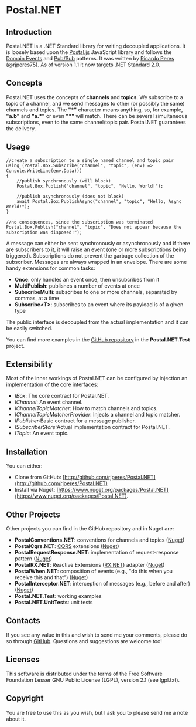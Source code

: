 # Postal.NET

## Introduction
Postal.NET is a .NET Standard library for writing decoupled applications. It is loosely based upon the [Postal.js](https://github.com/postaljs) JavaScript library and follows the [Domain Events](http://martinfowler.com/eaaDev/DomainEvent.html) and [Pub/Sub](https://en.wikipedia.org/wiki/Publish%E2%80%93subscribe_pattern) patterns.
It was written by [Ricardo Peres](https://github.com/rjperes) ([@rjperes75](https://twitter.com/rjperes75)).
As of version 1.1 it now targets .NET Standard 2.0.

## Concepts
Postal.NET uses the concepts of **channels** and **topics**. We subscribe to a topic of a channel, and we send messages to other (or possibly the same) channels and topics. The **"\*"** character means anything, so, for example, **"a.b"** and **"a.\*"** or even **"\*"** will match. There can be several simultaneous subscriptions, even to the same channel/topic pair. Postal.NET guarantees the delivery.

## Usage

    //create a subscription to a single named channel and topic pair
    using (Postal.Box.Subscribe("channel", "topic", (env) => Console.WriteLine(env.Data)))
    {
        //publish synchronously (will block)
        Postal.Box.Publish("channel", "topic", "Hello, World!");

        //publish asynchronously (does not block)
        await Postal.Box.PublishAsync("channel", "topic", "Hello, Async World!");
    }

    //no consequences, since the subscription was terminated
    Postal.Box.Publish("channel", "topic", "Does not appear because the subscription was disposed!");

A message can either be sent synchronously or asynchronously and if there are subscribers to it, it will raise an event (one or more subscriptions being triggered). Subscriptions do not prevent the garbage collection of the subscriber. Messages are always wrapped in an envelope.
There are some handy extensions for common tasks:

- **Once**: only handles an event once, then unsubcribes from it
- **MultiPublish**: publishes a number of events at once
- **SubscribeMulti**: subscribes to one or more channels, separated by commas, at a time
- **Subscribe\<T\>**: subscribes to an event where its payload is of a given type

The public interface is decoupled from the actual implementation and it can be easily switched.

You can find more examples in the [GitHub repository](https://github.com/rjperes/Postal.NET) in the **Postal.NET.Test** project.

## Extensibility
Most of the inner workings of Postal.NET can be configured by injection an implementation of the core interfaces:
- *IBox*: The core contract for Postal.NET.
- *IChannel*: An event channel.
- *IChannelTopicMatcher*: How to match channels and topics.
- *IChannelTopicMatcherProvider*: Injects a channel and topic matcher.
- *IPublisher*:Basic contract for a message publisher.
- *ISubscriberStore*:Actual implementation contract for Postal.NET.
- *ITopic*: An event topic.

## Installation
You can either:

- Clone from GitHub: [http://github.com/rjperes/Postal.NET](http://github.com/rjperes/Postal.NET)
- Install via Nuget: [https://www.nuget.org/packages/Postal.NET](https://www.nuget.org/packages/Postal.NET).

## Other Projects

Other projects you can find in the GitHub repository and in Nuget are:

- **PostalConventions.NET**: conventions for channels and topics ([Nuget](https://www.nuget.org/packages/PostalConventions.NET))
- **PostalCqrs.NET**: [CQRS](http://martinfowler.com/bliki/CQRS.html) extensions ([Nuget](https://www.nuget.org/packages/PostalCqrs.NET))
- **PostalRequestResponse.NET**: implementation of request-response pattern ([Nuget](https://www.nuget.org/packages/PostalRequestResponse.NET))
- **PostalRX.NET**: Reactive Extensions ([RX.NET](https://github.com/Reactive-Extensions/Rx.NET)) adapter ([Nuget](https://www.nuget.org/packages/PostalRX.NET))
- **PostalWhen.NET**: composition of events (e.g., "do this when you receive this and that") ([Nuget](https://www.nuget.org/packages/PostalWhen.NET))
- **PostalInterceptor.NET**: interception of messages (e.g., before and after) ([Nuget](https://www.nuget.org/packages/PostalInterceptor.NET))
- **Postal.NET.Test**: working examples
- **Postal.NET.UnitTests**: unit tests

## Contacts
If you see any value in this and wish to send me your comments, please do so through [GitHub](https://github.com/rjperes/Postal.NET). Questions and suggestions are welcome too!

## Licenses
This software is distributed under the terms of the Free Software Foundation Lesser GNU Public License (LGPL), version 2.1 (see lgpl.txt).

## Copyright
You are free to use this as you wish, but I ask you to please send me a note about it.
